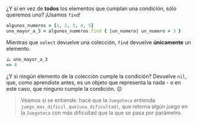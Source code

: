¿Y si en vez de **todos** los elementos que cumplan una condición, sólo queremos uno? ¡Usamos `find`!

```ruby
algunos_numeros = [1, 2, 3, 4, 5]
uno_mayor_a_3 = algunos_numeros.find { |un_numero| un_numero > 3 }
```

Mientras que `select` devuelve una colección, `find` devuelve **únicamente** un elemento.

```ruby
ム uno_mayor_a_3
=> 4
```

¿Y si ningún elemento de la colección cumple la condición? Devuelve `nil`, que, como aprendiste antes, es un objeto que representa la nada - o en este caso, que ninguno cumple la condición. :wink:

> Veamos si se entiende: hacé que la `Juegoteca` entienda `juego_mas_dificil_que(una_dificultad)`, que retorna algún juego en la `Juegoteca` con más dificultad que la que se pasa por parámetro.
> 